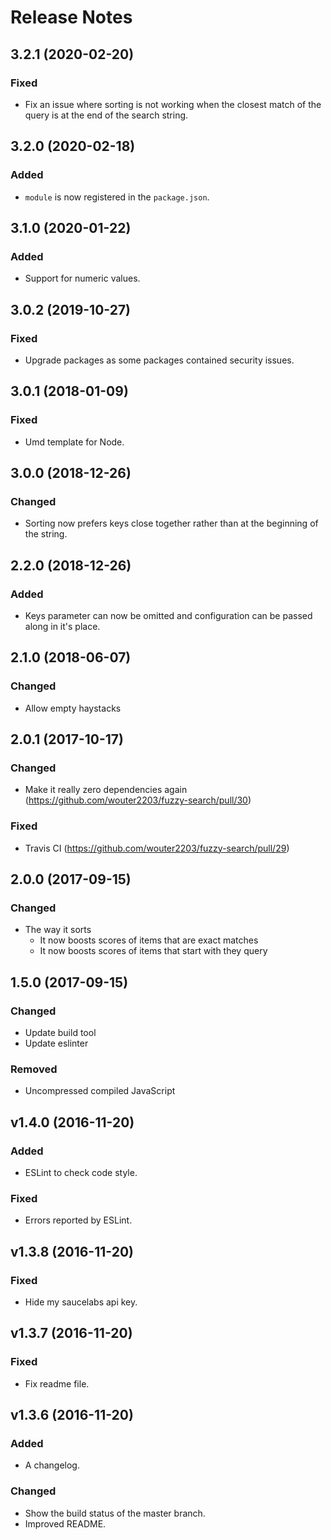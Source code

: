 # Release Notes

## 3.2.1 (2020-02-20)
### Fixed
- Fix an issue where sorting is not working when the closest match of the query is at the end of the search string.

## 3.2.0 (2020-02-18)
### Added
- `module` is now registered in the `package.json`. 

## 3.1.0 (2020-01-22)
### Added
- Support for numeric values.

## 3.0.2 (2019-10-27)
### Fixed
- Upgrade packages as some packages contained security issues.

## 3.0.1 (2018-01-09)
### Fixed
- Umd template for Node.

## 3.0.0 (2018-12-26)
### Changed
- Sorting now prefers keys close together rather than at the beginning of the string.

## 2.2.0 (2018-12-26)
### Added
- Keys parameter can now be omitted and configuration can be passed along in it's place.

## 2.1.0 (2018-06-07)
### Changed
- Allow empty haystacks

## 2.0.1 (2017-10-17)
### Changed
- Make it really zero dependencies again (https://github.com/wouter2203/fuzzy-search/pull/30)

### Fixed
- Travis CI (https://github.com/wouter2203/fuzzy-search/pull/29)

## 2.0.0 (2017-09-15)
### Changed
- The way it sorts
  - It now boosts scores of items that are exact matches
  - It now boosts scores of items that start with they query

## 1.5.0 (2017-09-15)
### Changed
- Update build tool
- Update eslinter

### Removed
- Uncompressed compiled JavaScript

## v1.4.0 (2016-11-20)

### Added
- ESLint to check code style.

### Fixed
- Errors reported by ESLint.

## v1.3.8 (2016-11-20)

### Fixed
- Hide my saucelabs api key.

## v1.3.7 (2016-11-20)

### Fixed
- Fix readme file.

## v1.3.6 (2016-11-20)

### Added
- A changelog.

### Changed
- Show the build status of the master branch.
- Improved README.
